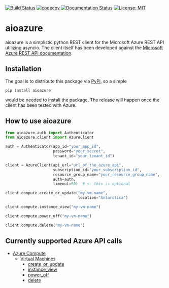 [![Build Status](https://travis-ci.org/giffels/aioazure.svg?branch=master)](https://travis-ci.org/giffels/aioazure)
[![codecov](https://codecov.io/gh/giffels/aioazure/branch/master/graph/badge.svg)](https://codecov.io/gh/giffels/aioazure)
[![Documentation Status](https://readthedocs.org/projects/aioazure/badge/?version=latest)](https://aioazure.readthedocs.io/en/latest/?badge=latest)
[![License: MIT](https://img.shields.io/badge/License-MIT-yellow.svg)](https://github.com/giffels/aioazure/blob/master/LICENSE.txt)

# aioazure
aioazure is a simplistic python REST client for the Microsoft Azure REST API utilizing asyncio.
The client itself has been developed against the 
[Microsoft Azure REST API documentation](https://docs.microsoft.com/en-us/rest/api/azure/). 

## Installation
The goal is to distribute this package via [PyPi](https://pypi.org/), so a simple 

`pip install aioazure`

would be needed to install the package. The release will happen once the client has been tested with Azure.

## How to use aioazure

```python
from aioazure.auth import Authenticator
from aioazure.client import AzureClient

auth = Authenticator(app_id="your_app_id", 
                     password="your_secret", 
                     tenant_id="your_tenant_id")

client = AzureClient(api_url="url_of_the_azure_api", 
                     subscription_id="your_subscription_id", 
                     resource_group_name="your_resource_group_name",
                     auth=auth, 
                     timeout=60)  # <- this is optional

client.compute.create_or_update("my-vm-name", 
                                location="Antarctica")

client.compute.instance_view("my-vm-name")

client.compute.power_off("my-vm-name")

client.compute.delete("my-vm-name")
```

## Currently supported Azure API calls
* [Azure Compute](https://docs.microsoft.com/en-us/rest/api/compute/)
  * [Virtual Machines](https://docs.microsoft.com/en-us/rest/api/compute/virtualmachines)
    * [create_or_update](https://docs.microsoft.com/en-us/rest/api/compute/virtualmachines/createorupdate)
    * [instance_view](https://docs.microsoft.com/en-us/rest/api/compute/virtualmachines/instanceview)
    * [power_off](https://docs.microsoft.com/en-us/rest/api/compute/virtualmachines/poweroff)
    * [delete](https://docs.microsoft.com/en-us/rest/api/compute/virtualmachines/delete)
    